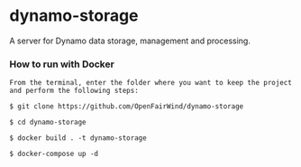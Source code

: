 # dynamo-storage
A server for Dynamo data storage, management and processing.

### How to run with Docker

```
From the terminal, enter the folder where you want to keep the project and perform the following steps:

$ git clone https://github.com/OpenFairWind/dynamo-storage

$ cd dynamo-storage

$ docker build . -t dynamo-storage

$ docker-compose up -d
```